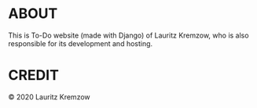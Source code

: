 # ABOUT
This is To-Do website (made with Django) of Lauritz Kremzow, who is also responsible for its development and hosting.
# CREDIT
© 2020 Lauritz Kremzow
